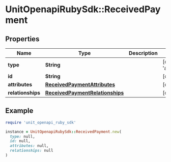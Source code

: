 # UnitOpenapiRubySdk::ReceivedPayment

## Properties

| Name | Type | Description | Notes |
| ---- | ---- | ----------- | ----- |
| **type** | **String** |  | [optional][default to &#39;achReceivedPayment&#39;] |
| **id** | **String** |  | [optional] |
| **attributes** | [**ReceivedPaymentAttributes**](ReceivedPaymentAttributes.md) |  | [optional] |
| **relationships** | [**ReceivedPaymentRelationships**](ReceivedPaymentRelationships.md) |  | [optional] |

## Example

```ruby
require 'unit_openapi_ruby_sdk'

instance = UnitOpenapiRubySdk::ReceivedPayment.new(
  type: null,
  id: null,
  attributes: null,
  relationships: null
)
```

